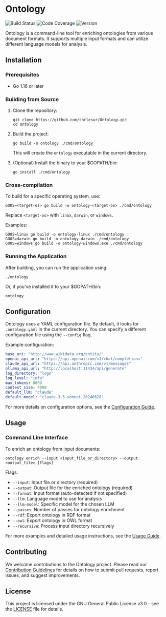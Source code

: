 
# Ontology

![Build Status](https://img.shields.io/badge/build-passing-brightgreen)
![Code Coverage](https://img.shields.io/badge/coverage-85%25-yellowgreen)
![Version](https://img.shields.io/badge/version-1.0.0-blue)

Ontology is a command-line tool for enriching ontologies from various document formats. It supports multiple input formats and can utilize different language models for analysis.

## Installation

### Prerequisites

- Go 1.16 or later

### Building from Source

1. Clone the repository:
   ```
   git clone https://github.com/chrlesur/Ontology.git
   cd Ontology
   ```

2. Build the project:
   ```
   go build -o ontology ./cmd/ontology
   ```
   This will create the `ontology` executable in the current directory.

3. (Optional) Install the binary to your $GOPATH/bin:
   ```
   go install ./cmd/ontology
   ```

### Cross-compilation

To build for a specific operating system, use:

```
GOOS=<target-os> go build -o ontology-<target-os> ./cmd/ontology
```

Replace `<target-os>` with `linux`, `darwin`, or `windows`.

Examples:
```
GOOS=linux go build -o ontology-linux ./cmd/ontology
GOOS=darwin go build -o ontology-darwin ./cmd/ontology
GOOS=windows go build -o ontology-windows.exe ./cmd/ontology
```

### Running the Application

After building, you can run the application using:

```
./ontology
```

Or, if you've installed it to your $GOPATH/bin:

```
ontology
```

## Configuration

Ontology uses a YAML configuration file. By default, it looks for `.ontology.yaml` in the current directory. You can specify a different configuration file using the `--config` flag.

Example configuration:

```yaml
base_uri: "http://www.wikidata.org/entity/"
openai_api_url: "https://api.openai.com/v1/chat/completions"
claude_api_url: "https://api.anthropic.com/v1/messages"
ollama_api_url: "http://localhost:11434/api/generate"
log_directory: "logs"
log_level: "info"
max_tokens: 8000
context_size: 4000
default_llm: "claude"
default_model: "claude-3-5-sonnet-20240620"
```

For more details on configuration options, see the [Configuration Guide](docs/configuration.md).

## Usage

### Command Line Interface

To enrich an ontology from input documents:

```
ontology enrich --input <input_file_or_directory> --output <output_file> [flags]
```

Flags:
- `--input`: Input file or directory (required)
- `--output`: Output file for the enriched ontology (required)
- `--format`: Input format (auto-detected if not specified)
- `--llm`: Language model to use for analysis
- `--llm-model`: Specific model for the chosen LLM
- `--passes`: Number of passes for ontology enrichment
- `--rdf`: Export ontology in RDF format
- `--owl`: Export ontology in OWL format
- `--recursive`: Process input directory recursively

For more examples and detailed usage instructions, see the [Usage Guide](docs/usage.md).

## Contributing

We welcome contributions to the Ontology project. Please read our [Contribution Guidelines](docs/contributing.md) for details on how to submit pull requests, report issues, and suggest improvements.

## License

This project is licensed under the GNU General Public License v3.0 - see the [LICENSE](LICENSE) file for details.
